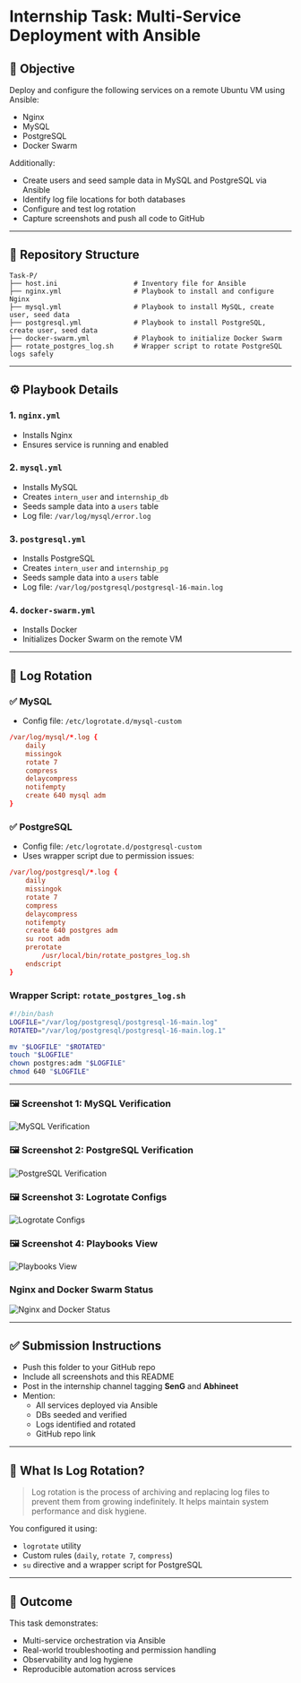 # Internship Task: Multi-Service Deployment with Ansible

## 🧩 Objective

Deploy and configure the following services on a remote Ubuntu VM using Ansible:
- Nginx
- MySQL
- PostgreSQL
- Docker Swarm

Additionally:
- Create users and seed sample data in MySQL and PostgreSQL via Ansible
- Identify log file locations for both databases
- Configure and test log rotation
- Capture screenshots and push all code to GitHub

---

## 📁 Repository Structure

```
Task-P/
├── host.ini                   # Inventory file for Ansible
├── nginx.yml                  # Playbook to install and configure Nginx
├── mysql.yml                  # Playbook to install MySQL, create user, seed data
├── postgresql.yml             # Playbook to install PostgreSQL, create user, seed data
├── docker-swarm.yml           # Playbook to initialize Docker Swarm
├── rotate_postgres_log.sh     # Wrapper script to rotate PostgreSQL logs safely
```

---

## ⚙️ Playbook Details

### 1. `nginx.yml`
- Installs Nginx
- Ensures service is running and enabled

### 2. `mysql.yml`
- Installs MySQL
- Creates `intern_user` and `internship_db`
- Seeds sample data into a `users` table
- Log file: `/var/log/mysql/error.log`

### 3. `postgresql.yml`
- Installs PostgreSQL
- Creates `intern_user` and `internship_pg`
- Seeds sample data into a `users` table
- Log file: `/var/log/postgresql/postgresql-16-main.log`

### 4. `docker-swarm.yml`
- Installs Docker
- Initializes Docker Swarm on the remote VM

---

## 🔁 Log Rotation

### ✅ MySQL
- Config file: `/etc/logrotate.d/mysql-custom`
```conf
/var/log/mysql/*.log {
    daily
    missingok
    rotate 7
    compress
    delaycompress
    notifempty
    create 640 mysql adm
}
```

### ✅ PostgreSQL
- Config file: `/etc/logrotate.d/postgresql-custom`
- Uses wrapper script due to permission issues:
```conf
/var/log/postgresql/*.log {
    daily
    missingok
    rotate 7
    compress
    delaycompress
    notifempty
    create 640 postgres adm
    su root adm
    prerotate
        /usr/local/bin/rotate_postgres_log.sh
    endscript
}
```

### Wrapper Script: `rotate_postgres_log.sh`
```bash
#!/bin/bash
LOGFILE="/var/log/postgresql/postgresql-16-main.log"
ROTATED="/var/log/postgresql/postgresql-16-main.log.1"

mv "$LOGFILE" "$ROTATED"
touch "$LOGFILE"
chown postgres:adm "$LOGFILE"
chmod 640 "$LOGFILE"
```

---
### 🖼️ Screenshot 1: MySQL Verification
![MySQL Verification](screenshots/mysql_verification.jpg)

### 🖼️ Screenshot 2: PostgreSQL Verification
![PostgreSQL Verification](screenshots/postgresql_verification.jpg)

### 🖼️ Screenshot 3: Logrotate Configs
![Logrotate Configs](screenshots/logrotate_configs.jpg)

### 🖼️ Screenshot 4: Playbooks View
![Playbooks View](screenshots/playbooks_view.jpg)

### Nginx and Docker Swarm Status
![Nginx and Docker Status](screenshots/nginx-docker-status.jpg)


---

## ✅ Submission Instructions

- Push this folder to your GitHub repo
- Include all screenshots and this README
- Post in the internship channel tagging **SenG** and **Abhineet**
- Mention:
  - All services deployed via Ansible
  - DBs seeded and verified
  - Logs identified and rotated
  - GitHub repo link

---

## 🧠 What Is Log Rotation?

> Log rotation is the process of archiving and replacing log files to prevent them from growing indefinitely. It helps maintain system performance and disk hygiene.

You configured it using:
- `logrotate` utility
- Custom rules (`daily`, `rotate 7`, `compress`)
- `su` directive and a wrapper script for PostgreSQL

---

## 🙌 Outcome

This task demonstrates:
- Multi-service orchestration via Ansible
- Real-world troubleshooting and permission handling
- Observability and log hygiene
- Reproducible automation across services


